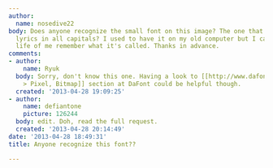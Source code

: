 ```yaml
---
author:
  name: nosedive22
body: Does anyone recognize the small font on this image? The one that has the song
  lyrics in all capitals? I used to have it on my old computer but I can't for the
  life of me remember what it's called. Thanks in advance.
comments:
- author:
    name: Ryuk
  body: Sorry, don't know this one. Having a look to [[http://www.dafont.com/bitmap.php|Bitmap
    > Pixel, Bitmap]] section at DaFont could be helpful though.
  created: '2013-04-28 19:09:25'
- author:
    name: defiantone
    picture: 126244
  body: edit. Doh, read the full request.
  created: '2013-04-28 20:14:49'
date: '2013-04-28 18:49:31'
title: Anyone recognize this font??

---
```

